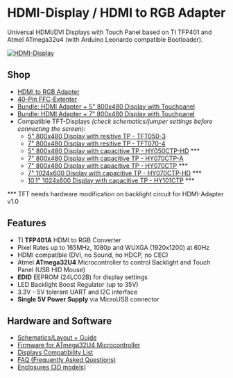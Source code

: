 # HDMI-Display / HDMI to RGB Adapter
Universal HDMI/DVI Displays with Touch Panel based on TI TFP401 and Atmel ATmega32u4 (with Arduino Leonardo compatible Bootloader).

[![HDMI-Display](https://github.com/watterott/HDMI-Display/raw/master/hardware/HDMI-Display_v10.jpg)](http://www.watterott.com/en/HDMI-RGB-adapter-with-ATmega32U4-touch-controller)


## Shop
* [HDMI to RGB Adapter](http://www.watterott.com/en/HDMI-RGB-adapter-with-ATmega32U4-touch-controller)
* [40-Pin FFC-Extenter](http://www.watterott.com/en/40-Pin-FFC-extenter)
* [Bundle: HDMI Adapter + 5" 800x480 Display with Touchpanel](http://www.watterott.com/en/5-800x480-HDMI-Display-with-resistive-touch)
* [Bundle: HDMI Adapter + 7" 800x480 Display with Touchpanel](http://www.watterott.com/en/7-800x480-HDMI-Display-with-resistive-touch)
* Compatible TFT-Displays *(check schematics/jumper settings before connecting the screen)*:
  * [5" 800x480 Display with resitive TP - TFT050-3](http://www.watterott.com/en/5-800x480-TFT-Display)
  * [7" 800x480 Display with resitive TP - TFT070-4](http://www.watterott.com/en/7-800x480-TFT-Display)
  * [5" 800x480 Display with capacitive TP - HY050CTP-HD]() ***
  * [7" 800x480 Display with capacitive TP - HY070CTP-A](http://www.watterott.com/en/7-inch-800x480-TFT-LCD-Display-with-capacitive-touch-panel)
  * [7" 800x480 Display with capacitive TP - HY070CTP]() ***
  * [7" 1024x600 Display with capacitive TP - HY070CTP-HD](http://www.watterott.com/en/7-inch-1024x600-TFT-LCD-Display-with-capacitive-touch-panel) ***
  * [10.1" 1024x600 Display with capacitive TP - HY101CTP]() ***

*** TFT needs hardware modification on backlight circuit for HDMI-Adapter v1.0


## Features
* TI **TFP401A** HDMI to RGB Converter
* Pixel Rates up to 165MHz, 1080p and WUXGA (1920x1200) at 60Hz
* HDMI compatible (DVI, no Sound, no HDCP, no CEC)
* Atmel **ATmega32U4** Microcontroller to control Backlight and Touch Panel (USB HID Mouse)
* **EDID** EEPROM (24LC02B) for display settings
* LED Backlight Boost Regulator (up to 35V)
* 3.3V - 5V tolerant UART and I2C interface
* **Single 5V Power Supply** via MicroUSB connector


## Hardware and Software
* [Schematics/Layout + Guide](https://github.com/watterott/HDMI-Display/tree/master/hardware)
* [Firmware for ATmega32U4 Microcontroller](https://github.com/watterott/HDMI-Display/tree/master/software)
* [Displays Compatibility List](https://github.com/watterott/HDMI-Display/blob/master/docu/Displays.md)
* [FAQ (Frequently Asked Questions)](https://github.com/watterott/HDMI-Display/blob/master/docu/FAQ.md)
* [Enclosures (3D models)](https://www.thingiverse.com/search?q=watterott+display)
